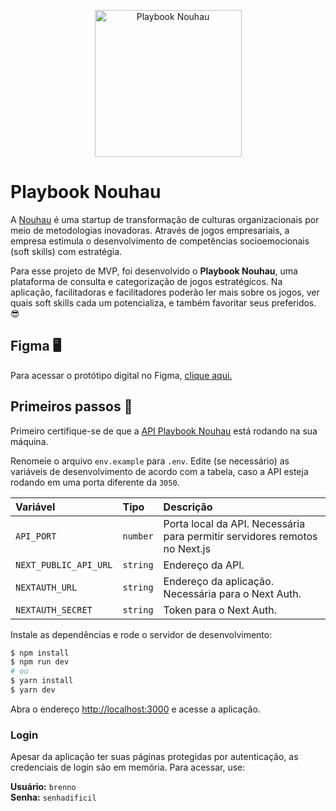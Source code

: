 <p align="center">
 <img src="https://lh3.googleusercontent.com/drive-viewer/AITFw-wODOo4FL_047PVLNWhz4d8vQPhXv0jF1hpypPB11vCn3nsDbyzy7UhE9ySodY1tU37C35Qeme6VzNzpknPG5OJD-T5cQ=s2560" width="235" alt="Playbook Nouhau" />
</p>

# Playbook Nouhau

A [Nouhau](https://nouhau.pro/) é uma startup de transformação de culturas organizacionais por meio de metodologias inovadoras. Através de jogos empresariais, a empresa estimula o desenvolvimento de competências socioemocionais (soft skills) com estratégia.

Para esse projeto de MVP, foi desenvolvido o **Playbook Nouhau**, uma plataforma de consulta e categorização de jogos estratégicos. Na aplicação, facilitadoras e facilitadores poderão ler mais sobre os jogos, ver quais soft skills cada um potencializa, e também favoritar seus preferidos. 😎

## Figma 🖥️

Para acessar o protótipo digital no Figma, [clique aqui.](https://www.figma.com/file/xRPywDbWmicz81KJCqVSCN/Brenno-Cavalcante-%2F-MVP?type=design&node-id=0%3A1&mode=design&t=K4S8u09ZcgpURJaB-1)

## Primeiros passos 🚀

Primeiro certifique-se de que a [API Playbook Nouhau](https://github.com/brennofacasi/playbook-nouhau-api) está rodando na sua máquina.

Renomeie o arquivo ```env.example``` para ```.env```. Edite (se necessário) as variáveis de desenvolvimento de acordo com a tabela, caso a API esteja rodando em uma porta diferente da ```3050```.

| Variável              | Tipo     | Descrição                                                                  |
| :-------------------- | :------- | :------------------------------------------------------------------------- |
| `API_PORT`            | `number` | Porta local da API. Necessária para permitir servidores remotos no Next.js |
| `NEXT_PUBLIC_API_URL` | `string` | Endereço da API.                                                           |
| `NEXTAUTH_URL`        | `string` | Endereço da aplicação. Necessária para o Next Auth.                        |
| `NEXTAUTH_SECRET`     | `string` | Token para o Next Auth.                                                    |

Instale as dependências e rode o servidor de desenvolvimento:

```bash
$ npm install
$ npm run dev
# ou
$ yarn install
$ yarn dev
```

Abra o endereço [http://localhost:3000](http://localhost:3000) e acesse a aplicação.

### Login

Apesar da aplicação ter suas páginas protegidas por autenticação, as credenciais de login são em memória. Para acessar, use:

**Usuário:** ```brenno```  
**Senha:** ```senhadificil```

